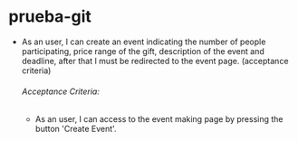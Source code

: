 # prueba-git
- As an user, I can create an event indicating the number of people participating, price range of the gift, description of the event and deadline, after that I must be redirected to the event page. (acceptance criteria)
  ###### Acceptance Criteria:
  + As an user, I can access to the event making page by pressing the   button 'Create Event'.
